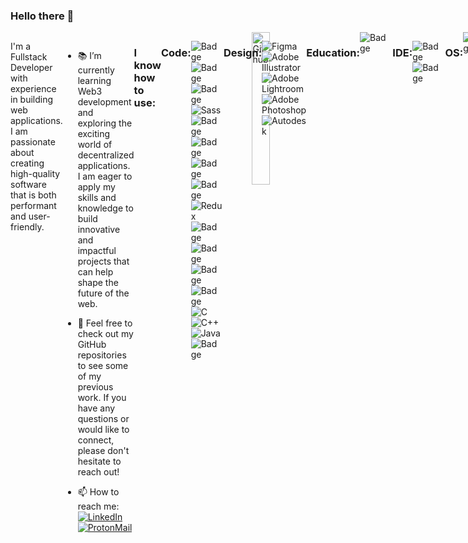 ### Hello there 👋 


<div style="flex:1; margin-left:30px;">
    <img width="25%" align="right" alt="Github" src="https://user-images.githubusercontent.com/121701664/215359997-50f86e20-64f5-4f22-93dd-55483ed9053f.png">
  </div>
<div style="display:flex;">
  <p style="flex:1;">
    I'm a Fullstack Developer with experience in building web applications. I am passionate about creating high-quality software that is both performant and user-friendly.
  </p>
  
- :books: I’m currently learning Web3 development and exploring the exciting world of decentralized applications. I am eager to apply my skills and knowledge to build innovative and impactful projects that can help shape the future of the web.

- :basketball: Feel free to check out my GitHub repositories to see some of my previous work. If you have any questions or would like to connect, please don't hesitate to reach out!
  
- :mailbox: How to reach me: [![LinkedIn](https://img.shields.io/static/v1?style=for-the-badge&message=LinkedIn&color=0A66C2&logo=LinkedIn&logoColor=FFFFFF&label=)](https://www.linkedin.com/in/filip-n-881815261/) [![ProtonMail](https://img.shields.io/static/v1?style=for-the-badge&message=ProtonMail&color=8B89CC&logo=ProtonMail&logoColor=FFFFFF&label=)](mailto:navrkal.filip.work@proton.me)



### I know how to use: </h1>
  ### Code: </h2>

<img alt="Badge" style="float: left; margin-right: 10px;"  src="https://img.shields.io/badge/HTML5-E34F26?style=for-the-badge&logo=html5&logoColor=white"/> <img alt="Badge" style="float: left; margin-right: 10px;"  src="https://img.shields.io/badge/css3%20-%231572B6.svg?&style=for-the-badge&logo=css3&logoColor=white"/> <img alt="Badge" style="float: left; margin-right: 10px;"  src="https://img.shields.io/badge/Tailwind_CSS-38B2AC?style=for-the-badge&logo=tailwind-css&logoColor=white"/> ![Sass](https://img.shields.io/static/v1?style=for-the-badge&message=Sass&color=CC6699&logo=Sass&logoColor=FFFFFF&label=) <img alt="Badge" style="float: left; margin-right: 10px;"  src="https://img.shields.io/badge/javascript%20-%23323330.svg?&style=for-the-badge&logo=javascript&logoColor=%23F7DF1E"/> <img alt="Badge" style="float: left; margin-right: 10px;"  src="https://img.shields.io/badge/TypeScript-007ACC?style=for-the-badge&logo=typescript&logoColor=white"/> <img alt="Badge" style="float: left; margin-right: 10px;" src="https://img.shields.io/badge/react%20-%2320232a.svg?&style=for-the-badge&logo=react&logoColor=%2361DAFB"/> <img alt="Badge" style="float: left; margin-right: 10px;" src="https://img.shields.io/badge/React_Native-20232A?style=for-the-badge&logo=react&logoColor=61DAFB"/> ![Redux](https://img.shields.io/static/v1?style=for-the-badge&message=Redux&color=764ABC&logo=Redux&logoColor=FFFFFF&label=) <img alt="Badge" style="float: left; margin-right: 10px;"  src="https://img.shields.io/badge/node.js%20-%2343853D.svg?&style=for-the-badge&logo=node.js&logoColor=white"/> <img alt="Badge" style="float: left; margin-right: 10px;"  src="https://img.shields.io/badge/Express.js-404D59?style=for-the-badge"/> <img alt="Badge" style="float: left; margin-right: 10px;"  src="https://img.shields.io/badge/MongoDB-4EA94B?style=for-the-badge&logo=mongodb&logoColor=white"/> <img alt="Badge" style="float: left; margin-right: 10px;"  src="https://img.shields.io/badge/Jest-323330?style=for-the-badge&logo=Jest&logoColor=white"/> ![C](https://img.shields.io/static/v1?style=for-the-badge&message=C&color=222222&logo=C&logoColor=A8B9CC&label=)
![C++](https://img.shields.io/static/v1?style=for-the-badge&message=C%2B%2B&color=00599C&logo=C%2B%2B&logoColor=FFFFFF&label=)
![Java](https://img.shields.io/static/v1?style=for-the-badge&message=Java&color=222222&logo=Java&logoColor=F7DF1E&label=) <img alt="Badge" style="float: left; margin-right: 10px;"  src="https://img.shields.io/badge/Netlify-00C7B7?style=for-the-badge&logo=netlify&logoColor=white"/> 

### Design: </h2>
![Figma](https://img.shields.io/static/v1?style=for-the-badge&message=Figma&color=F24E1E&logo=Figma&logoColor=FFFFFF&label=)
![Adobe Illustrator](https://img.shields.io/static/v1?style=for-the-badge&message=Adobe+Illustrator&color=222222&logo=Adobe+Illustrator&logoColor=FF9A00&label=)
![Adobe Lightroom](https://img.shields.io/static/v1?style=for-the-badge&message=Adobe+Lightroom&color=31A8FF&logo=Adobe+Lightroom&logoColor=FFFFFF&label=)
![Adobe Photoshop](https://img.shields.io/static/v1?style=for-the-badge&message=Adobe+Photoshop&color=31A8FF&logo=Adobe+Photoshop&logoColor=FFFFFF&label=) 
![Autodesk](https://img.shields.io/static/v1?style=for-the-badge&message=Autodesk&color=0696D7&logo=Autodesk&logoColor=FFFFFF&label=)

### Education: </h2>
<img alt="Badge" style="float: left; margin-right: 10px;"  src="https://img.shields.io/badge/freecodecamp-27273D?style=for-the-badge&logo=freecodecamp&logoColor=white"/>

### IDE: </h2>
<img alt="Badge" style="float: left; margin-right: 10px;"  src="https://img.shields.io/badge/Visual_Studio_Code-0078D4?style=for-the-badge&logo=visual%20studio%20code&logoColor=white"/> <img alt="Badge" style="float: left; margin-right: 10px;"  src="https://img.shields.io/badge/WebStorm-000000?style=for-the-badge&logo=WebStorm&logoColor=white"/>

### OS: </h2>
<img alt="Badge" style="float: left; margin-right: 10px;"  src="https://img.shields.io/badge/Windows-0078D6?style=for-the-badge&logo=windows&logoColor=white"/>
<img alt="Badge" style="float: left; margin-right: 10px;"  src="https://img.shields.io/badge/mac%20os-000000?style=for-the-badge&logo=apple&logoColor=white"/>
<img alt="Badge" style="float: left; margin-right: 10px;"  src="https://img.shields.io/badge/Ubuntu-E95420?style=for-the-badge&logo=ubuntu&logoColor=white"/>

### Linters: </h2>
<img alt="Badge" style="float: left; margin-right: 10px;"  src="https://img.shields.io/badge/eslint-3A33D1?style=for-the-badge&logo=eslint&logoColor=white"/> <img alt="Badge" style="float: left; margin-right: 10px;"  src="https://img.shields.io/badge/prettier-1A2C34?style=for-the-badge&logo=prettier&logoColor=F7BA3E"/> 

### Terminal: </h2>
<img alt="Badge" style="float: left; margin-right: 10px;"  src="https://img.shields.io/badge/GIT-E44C30?style=for-the-badge&logo=git&logoColor=white"/>

### Workflow Platform: </h2>
<img alt="Badge" style="float: left; margin-right: 10px;"  src="https://img.shields.io/badge/Jenkins-D24939?style=for-the-badge&logo=Jenkins&logoColor=white"/>

